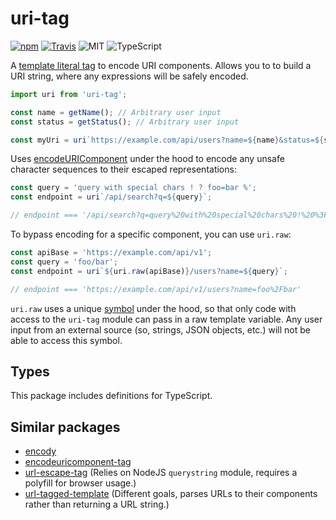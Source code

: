 
# uri-tag

[![npm](https://img.shields.io/npm/v/uri-tag.svg?style=flat-square)](https://www.npmjs.com/package/uri-tag)
[![Travis](https://img.shields.io/travis/mkrause/uri-tag.svg?style=flat-square)](https://travis-ci.org/mkrause/uri-tag)
![MIT](https://img.shields.io/npm/l/uri-tag?style=flat-square)
![TypeScript](https://img.shields.io/badge/-TypeScript-blue.svg?style=flat-square)

A [template literal tag](https://developer.mozilla.org/en-US/docs/Web/JavaScript/Reference/Template_literals) to encode URI components. Allows you to to build a URI string, where any expressions will be safely encoded.

```js
import uri from 'uri-tag';

const name = getName(); // Arbitrary user input
const status = getStatus(); // Arbitrary user input

const myUri = uri`https://example.com/api/users?name=${name}&status=${status}`;
```

Uses [encodeURIComponent](https://developer.mozilla.org/en-US/docs/Web/JavaScript/Reference/Global_Objects/encodeURIComponent) under the hood to encode any unsafe character sequences to their escaped representations:

```js
const query = 'query with special chars ! ? foo=bar %';
const endpoint = uri`/api/search?q=${query}`;

// endpoint === '/api/search?q=query%20with%20special%20chars%20!%20%3F%20foo%3Dbar%20%25'
```

To bypass encoding for a specific component, you can use `uri.raw`:

```js
const apiBase = 'https://example.com/api/v1';
const query = 'foo/bar';
const endpoint = uri`${uri.raw(apiBase)}/users?name=${query}`;

// endpoint === 'https://example.com/api/v1/users?name=foo%2Fbar'
```

`uri.raw` uses a unique [symbol](https://developer.mozilla.org/en-US/docs/Web/JavaScript/Reference/Global_Objects/Symbol) under the hood, so that only code with access to the `uri-tag` module can pass in a raw template variable. Any user input from an external source (so, strings, JSON objects, etc.) will not be able to access this symbol.


## Types

This package includes definitions for TypeScript.


## Similar packages

* [encody](https://www.npmjs.com/package/encody)
* [encodeuricomponent-tag](https://www.npmjs.com/package/encodeuricomponent-tag)
* [url-escape-tag](https://www.npmjs.com/package/url-escape-tag) (Relies on NodeJS `querystring` module, requires a polyfill for browser usage.)
* [url-tagged-template](https://www.npmjs.com/package/url-tagged-template) (Different goals, parses URLs to their components rather than returning a URL string.)
